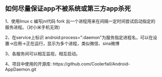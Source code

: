<h2>如何尽量保证app不被系统或第三方app杀死</h2>
<p>   
<p>1、使用linux c 编写jni代码 fork 出一个进程用来在间隔一定时间尝试启动指定的服务进程。（对小米手机无效)
<p>2、在service上标识 android:process=":daemon"为服务指定进程名，可以在设置->应用->正在运行，显示为多个进程，类似微信、sina微博
<p>3、各服务间可以相互监视，相互启动。
<p>4、项目中使用的开源库: https://github.com/Coolerfall/Android-AppDaemon.git

